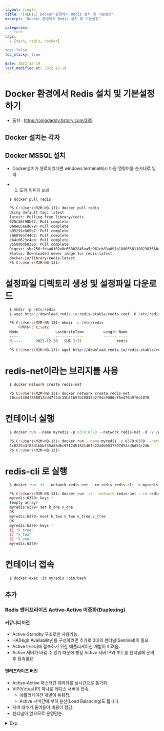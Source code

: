 ```yaml
---
layout: single
title: "[REDIS] Docker 환경에서 Redis 설치 및 기본설정"
excerpt: "Docker 환경에서 Redis 설치 및 기본설정"

categories:
  - tech
tags:
  - [tech, redis, docker]

toc: false
toc_sticky: true

date: 2022-12-19
last_modified_at: 2022-12-19
---
```

# Docker 환경에서 Redis 설치 및 기본설정하기

- 출처 : https://oingdaddy.tistory.com/285

## Docker 설치는 각자

## Docker MSSQL 설치

- Docker설치가 완료되었다면 windows terminal에서 다음 명령어를 순서대로 입력. 

- 1. 도커 이미지 pull

```powershell
  $ docker pull redis
```
  

```bash
  PS C:\Users\M2M-NB-131> docker pull redis
  Using default tag: latest
  latest: Pulling from library/redis
  025c56f98b67: Pull complete
  060e65aed679: Pull complete
  b95291e865b7: Pull complete
  7b6050af44d2: Pull complete
  e64c0623c4eb: Pull complete
  85500bdb8386: Pull complete
  Digest: sha256:fdaa0102e0c66802845aa5c961cb89a091a188056811802383660cd9e10889da
  Status: Downloaded newer image for redis:latest
  docker.io/library/redis:latest
  PS C:\Users\M2M-NB-131>
```

# 설정파일 디렉토리 생성 및 설정파일 다운로드

```powershell
  $ mkdir -p /etc/redis
  $ wget http://download.redis.io/redis-stable/redis.conf -O /etc/redis/redis.conf
```
  

```bash
  PS C:\Users\M2M-NB-131> mkdir -p /etc/redis
      디렉터리: C:\etc
  Mode                 LastWriteTime         Length Name
  ----                 -------------         ------ ----
  d-----      2022-12-20   오후 1:21                redis

  PS C:\Users\M2M-NB-131> wget http://download.redis.io/redis-stable/redis.conf -O /etc/redis/redis.conf
```

# redis-net이라는 브리지를 사용

```powershell
  $ docker network create redis-net
```
  

```bash
  PS C:\Users\M2M-NB-131> docker network create redis-net
  70cce1404f850812dd47f2dc35b41b9fb28835a2f9da9086df5e476a9f6e1070
```

# 컨테이너 실행

```powershell
  $ docker run --name myredis -p 6379:6379 --network redis-net -d -v /etc/redis/redis.conf:/usr/local/etc/redis/redis.conf redis redis-server --appendonly yes
```
  

```bash
  PS C:\Users\M2M-NB-131> docker run --name myredis -p 6379:6379 --network redis-net -d -v /etc/redis/redis.conf:/usr/local/etc/redis/redis.conf redis redis-server --appendonly yes
  5c0225a3f88d1bbb335a88d6c971249183146fc22a0b0837597d53ad6d52c24b
  PS C:\Users\M2M-NB-131>
```

# redis-cli 로 실행

```powershell
  $ docker run -it --network redis-net --rm redis redis-cli -h myredis
```
  

```bash
  PS C:\Users\M2M-NB-131> docker run -it --network redis-net --rm redis redis-cli -h myredis
  myredis:6379> keys *
  (empty array)
  myredis:6379> set k_one v_one
  OK
  myredis:6379> mset k_two v_two k_tree v_tree
  OK
  myredis:6379> keys *
  1) "k_tree"
  2) "k_two"
  3) "k_one"
  myredis:6379>
```

# 컨테이너 접속

```powershell
  $ docker exec -it myredis /bin/bash
```

## 추가

### Redis 엔터프라이즈 Active-Active 이중화(Duplexing)

#### 커뮤니티 버전

- Active-Standby 구조로만 사용가능.
- HA(High Availability)를 구성하려면 추가로 3대의 센티널(Sentinel)이 필요.
- Active 마스터에 접속하기 위한 애플리케이션 개발이 어려움.
- Active 서버가 바뀔 수 있기 때문에 항상 Active 서버 IP와 포트를 센티널에 문의 후 접속필요.

#### 엔터프라이즈 버전

- Active-Active 마스터간 데이터를 실시간으로 동기화.
- VIP(Virtual IP) 하나로 레디스 서버에 접속.
  - 애플리케이션 개발이 쉬워짐.
  - Active 서버간에 부하 분산(Load Balancing)도 됩니다.
- 서버 대수가 줄어들어 비용이 절감.
- 센티널이 없으므로 운영단순.

<details>
  <summary>Exp.</summary>  
  <pre>

### 참조

  </pre>
</details>
